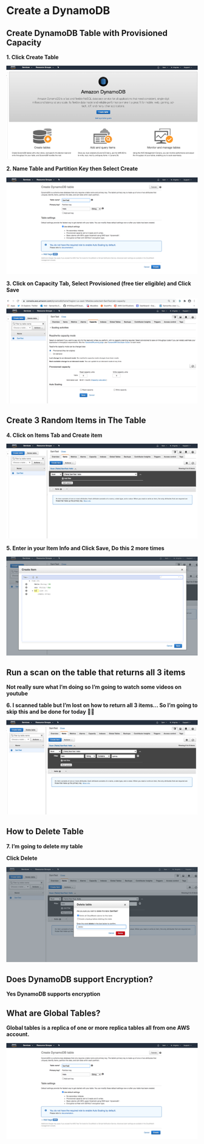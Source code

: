 


# Create a DynamoDB

## Create DynamoDB Table with Provisioned Capacity

**1. Click Create Table**

![](1-Click-Create-Table.png)

**2. Name Table and Partition Key then Select Create**

![](2-Name-table-and-hit-Create.png)

**3. Click on Capacity Tab, Select Provisioned (free tier eligible) and Click Save**

![](3-provisioned.png)


## Create 3 Random Items in The Table

**4. Click on Items Tab and Create item**

![](4.png)

**5. Enter in your Item Info and Click Save, Do this 2 more times**

![](5.png)

## Run a scan on the table that returns all 3 items

**Not really sure what I’m doing so I’m going to watch some videos on youtube**

**6. I scanned table but I’m lost on how to return all 3 items... So I’m going to skip this and be done for today** 🤷‍♀️ 

![](6.png) 

## How to Delete Table 

**7. I’m going to delete my table**

**Click Delete**

![](7.png)

## Does DynamoDB support Encryption?

**Yes DynamoDB supports encryption**

## What are Global Tables?

**Global tables is a replica of one or more replica tables all from one AWS account.**










![](2-Name-table-and-hit-Create.png)
